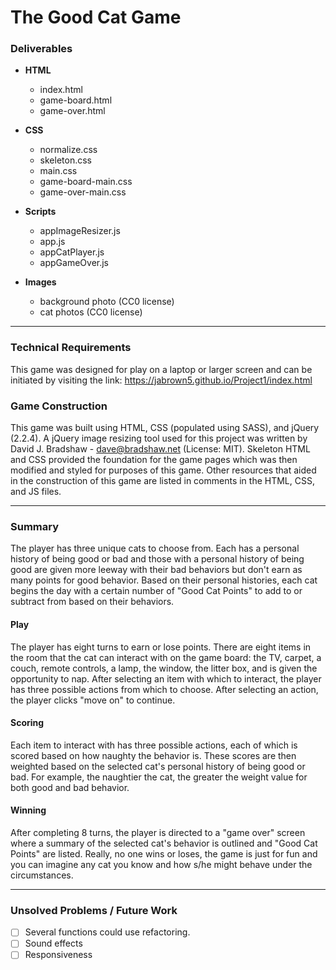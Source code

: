 # The Good Cat Game

### Deliverables

* __HTML__
	* index.html
	* game-board.html
	* game-over.html

* __CSS__
	* normalize.css
	* skeleton.css
	* main.css
	* game-board-main.css
	* game-over-main.css

* __Scripts__
	* appImageResizer.js
	* app.js
	* appCatPlayer.js
	* appGameOver.js

* __Images__
	* background photo (CC0 license)
	* cat photos (CC0 license)

---

### __Technical Requirements__
This game was designed for play on a laptop or larger screen and can be initiated by visiting the link: https://jabrown5.github.io/Project1/index.html

### __Game Construction__
This game was built using HTML, CSS (populated using SASS), and jQuery (2.2.4). A jQuery image resizing tool used for this project was written by David J. Bradshaw - dave@bradshaw.net (License: MIT). Skeleton HTML and CSS provided the foundation for the game pages which was then modified and styled for purposes of this game. Other resources that aided in the construction of this game are listed in comments in the HTML, CSS, and JS files.

---

### __Summary__
The player has three unique cats to choose from.  Each has a personal history of being good or bad and those with a personal history of being good are given more leeway with their bad behaviors but don't earn as many points for good behavior.  Based on their personal histories, each cat begins the day with a certain number of "Good Cat Points" to add to or subtract from based on their behaviors. 

#### __Play__
The player has eight turns to earn or lose points.  There are eight items in the room that the cat can interact with on the game board: the TV, carpet, a couch, remote controls, a lamp, the window, the litter box, and is given the opportunity to nap. After selecting an item with which to interact, the player has three possible actions from which to choose. After selecting an action, the player clicks "move on" to continue.

#### __Scoring__
Each item to interact with has three possible actions, each of which is scored based on how naughty the behavior is. These scores are then weighted based on the selected cat's personal history of being good or bad. For example, the naughtier the cat, the greater the weight value for both good and bad behavior. 

#### __Winning__
After completing 8 turns, the player is directed to a "game over" screen where a summary of the selected cat's behavior is outlined and "Good Cat Points" are listed. Really, no one wins or loses, the game is just for fun and you can imagine any cat you know and how s/he might behave under the circumstances.

---

### __Unsolved Problems / Future Work__
- [ ] Several functions could use refactoring.
- [ ] Sound effects
- [ ] Responsiveness